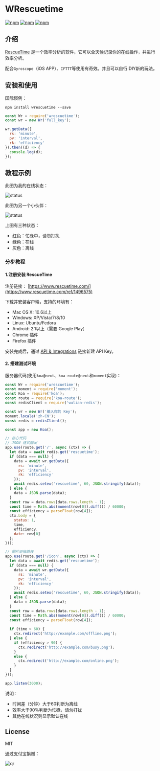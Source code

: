 # WRescuetime

[![npm](https://img.shields.io/npm/v/wrescuetime.svg?style=plastic)](https://npmjs.org/package/wrescuetime) [![npm](https://img.shields.io/npm/dm/wrescuetime.svg?style=plastic)](https://npmjs.org/package/wrescuetime) [![npm](https://img.shields.io/npm/dt/wrescuetime.svg?style=plastic)](https://npmjs.org/package/wrescuetime)

## 介绍

[RescueTime](https://www.rescuetime.com/ref/1496575) 是一个效率分析的软件，它可以全天候记录你的在线操作，并进行效率分析。

配合`Gyroscope`（iOS APP）、`IFTTT`等使用有奇效。并且可以自行 DIY新的玩法。

## 安装和使用

国际惯例：

```
npm install wrescuetime --save
```

```js
const Wr = require('wrescuetime');
const wr = new Wr('full_key');

wr.getData({
  rs: 'minute',
  pv: 'interval',
  rk: 'efficiency'
}).then((d) => {
  console.log(d);
});
```

## 教程示例

此图为我的在线状态：

![status](https://up.js.cool/willin/icon)

此图为另一个小伙伴：

![status](https://up.js.cool/zhangyf/icon)

上图有三种状态：

* 红色：忙碌中，请勿打扰
* 绿色：在线
* 灰色：离线

### 分步教程

#### 1.注册安装 RescueTime

注册链接： [https://www.rescuetime.com/](https://www.rescuetime.com/ref/1496575)

下载并安装客户端，支持的环境有：

* Mac OS X: 10.6以上
* Windows: XP/Vista/7/8/10
* Linux: Ubuntu/Fedora
* Android: 2.1以上（需要 Google Play）
* Chrome 插件
* Firefox 插件

安装完成后，通过 [API & Integrations](https://www.rescuetime.com/anapi/setup/overview) 链接新建 API Key。

#### 2. 搭建测试环境


服务器代码(使用`koa@next`、`koa-route@next`和`moment`实现)：

```js
const Wr = require('wrescuetime');
const moment = require('moment');
const Koa = require('koa');
const route = require('koa-route');
const redisClient = require('wulian-redis');

const wr = new Wr('输入你的 Key');
moment.locale('zh-CN');
const redis = redisClient();

const app = new Koa();

// 核心代码
// JSON 格式输出
app.use(route.get('/', async (ctx) => {
  let data = await redis.get('rescuetime');
  if (data === null) {
    data = await wr.getData({
      rs: 'minute',
      pv: 'interval',
      rk: 'efficiency'
    });
    await redis.setex('rescuetime', 60, JSON.stringify(data));
  } else {
    data = JSON.parse(data);
  }
  const row = data.rows[data.rows.length - 1];
  const time = Math.abs(moment(row[0]).diff()) / 60000;
  const efficiency = parseFloat(row[4]);
  ctx.body = {
    status: 1,
    time,
    efficiency,
    date: row[0]
  }; 
}));

// 图片链接跳转
app.use(route.get('/icon', async (ctx) => {
  let data = await redis.get('rescuetime');
  if (data === null) {
    data = await wr.getData({
      rs: 'minute',
      pv: 'interval',
      rk: 'efficiency'
    });
    await redis.setex('rescuetime', 60, JSON.stringify(data));
  } else {
    data = JSON.parse(data);
  }
  const row = data.rows[data.rows.length - 1];
  const time = Math.abs(moment(row[0]).diff()) / 60000;
  const efficiency = parseFloat(row[4]);
  
  if (time > 60) {
    ctx.redirect('http://example.com/offline.png');
  } else {
    if (efficiency > 90) {
      ctx.redirect('http://example.com/busy.png');
    }
    else {
      ctx.redirect('http://example.com/online.png');
    }
  }
}));

app.listen(3000);
```

说明：

* 时间差（分钟）大于60判断为离线
* 效率大于90%判断为忙碌，请勿打扰
* 其他在线状况则显示默认在线

## License

MIT

通过支付宝捐赠：

![qr](https://cloud.githubusercontent.com/assets/1890238/15489630/fccbb9cc-2193-11e6-9fed-b93c59d6ef37.png)


